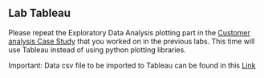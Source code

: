 ## Lab Tableau

Please repeat the Exploratory Data Analysis plotting part in the [Customer analysis Case Study](https://github.com/raafat-hantoush/IH_RH_DA_FT_JAN_2022/blob/main/Class_Materials/Case_Studies/Customer_Analysis_Case_Study/Activities.md) that you worked on in the previous labs. This time will use Tableau instead of using python plotting libraries.

Important:  Data csv file to be imported to Tableau can be found in this [Link](https://github.com/raafat-hantoush/IH_RH_DA_FT_JAN_2022/blob/main/Class_Materials/Case_Studies/Customer_Analysis_Case_Study/Data/Data_Marketing_Customer_Analysis_Round2.csv)


